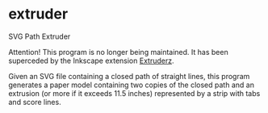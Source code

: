 # extruder
 SVG Path Extruder

 Attention! This program is no longer being maintained. It has been superceded by the Inkscape extension [Extruderz](https://github.com/obzerving/Extruderz).

Given an SVG file containing a closed path of straight lines, this program generates a paper model containing two copies of the closed path and an extrusion (or more if it exceeds 11.5 inches) represented by a strip with tabs and score lines.
